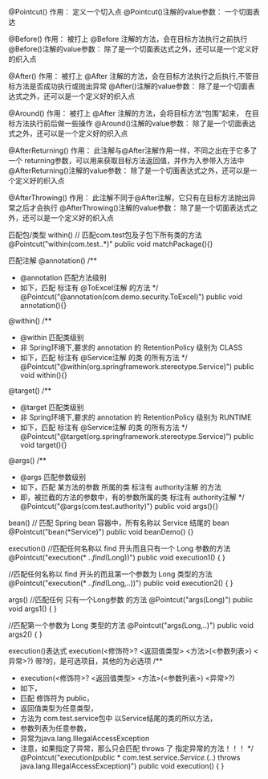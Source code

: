 @Pointcut()
作用： 定义一个切入点
@Pointcut()注解的value参数： 一个切面表达

@Before()
作用： 被打上 @Before 注解的方法，会在目标方法执行之前执行
@Before()注解的value参数： 除了是一个切面表达式之外，还可以是一个定义好的织入点

@After()
作用： 被打上 @After 注解的方法，会在目标方法执行之后执行,不管目标方法是否成功执行或抛出异常
@After()注解的value参数： 除了是一个切面表达式之外，还可以是一个定义好的织入点

@Around()
作用： 被打上 @After 注解的方法，会将目标方法“包围”起来， 在目标方法执行前后做一些操作
@Around()注解的value参数： 除了是一个切面表达式之外，还可以是一个定义好的织入点

@AfterReturning()
作用： 此注解与@After注解作用一样，不同之出在于它多了一个 returning参数，可以用来获取目标方法返回值，并作为入参带入方法中
@AfterReturning()注解的value参数： 除了是一个切面表达式之外，还可以是一个定义好的织入点

@AfterThrowing()
作用： 此注解不同于@After注解，它只有在目标方法抛出异常之后才会执行
@AfterThrowing()注解的value参数： 除了是一个切面表达式之外，还可以是一个定义好的织入点


匹配包/类型
within()
// 匹配com.test包及子包下所有类的方法
@Pointcut("within(com.test..*)"
public void matchPackage(){}


匹配注解
@annotation()
/**
 * @annotation 匹配方法级别
 * 如下，匹配 标注有 @ToExcel注解 的方法
 */
@Pointcut("@annotation(com.demo.security.ToExcel)")
public void annotation(){}

@within()
/**
 * @within 匹配类级别
 * 非 Spring环境下,要求的 annotation 的 RetentionPolicy 级别为 CLASS
 * 如下，匹配 标注有 @Service注解 的类 的所有方法
 */
@Pointcut("@within(org.springframework.stereotype.Service)")
public void within(){}

@target()
/**
 * @target 匹配类级别
 * 非 Spring环境下,要求的 annotation 的 RetentionPolicy 级别为 RUNTIME
 * 如下，匹配 标注有 @Service注解 的类 的所有方法
 */
@Pointcut("@target(org.springframework.stereotype.Service)")
public void target(){}


@args()
/**
 * @args 匹配参数级别
 * 如下，匹配 某方法的参数 所属的类 标注有 authority注解 的方法
 * 即，被拦截的方法的参数中，有的参数所属的类 标注有 authority注解
 */
@Pointcut("@args(com.test.authority)")
public void args(){}


bean()
// 匹配 Spring bean 容器中，所有名称以 Service 结尾的 bean
@Pointcut("bean(*Service)")
public void beanDemo() {}


execution()
//匹配任何名称以 find 开头而且只有一个 Long 参数的方法
@Pointcut("execution(* *..find*(Long))")
public void execution1() {
}

//匹配任何名称以 find 开头的而且第一个参数为 Long 类型的方法
@Pointcut("execution(* *..find*(Long,..))")
public void execution2() {
}


args()
//匹配任何 只有一个Long参数 的方法
@Pointcut("args(Long)")
public void args1() {
}

//匹配第一个参数为 Long 类型的方法
@Pointcut("args(Long,..)")
public void args2() {
}

execution()表达式
execution(<修饰符>? <返回值类型>  <方法>(<参数列表>) <异常>?)
带?的，是可选项目，其他的为必选项
/**
 * execution(<修饰符>? <返回值类型> <方法>(<参数列表>) <异常>?)
 * 如下，
 * 匹配 修饰符为 public，
 * 返回值类型为任意类型，
 * 方法为 com.test.service包中 以Service结尾的类的所以方法，
 * 参数列表为任意参数，
 * 异常为java.lang.IllegalAccessException
 * 注意，如果指定了异常，那么只会匹配 throws 了 指定异常的方法！！！
 */
@Pointcut("execution(public * com.test.service.*Service.*(..) throws java.lang.IllegalAccessException)")
public void execution() {
}